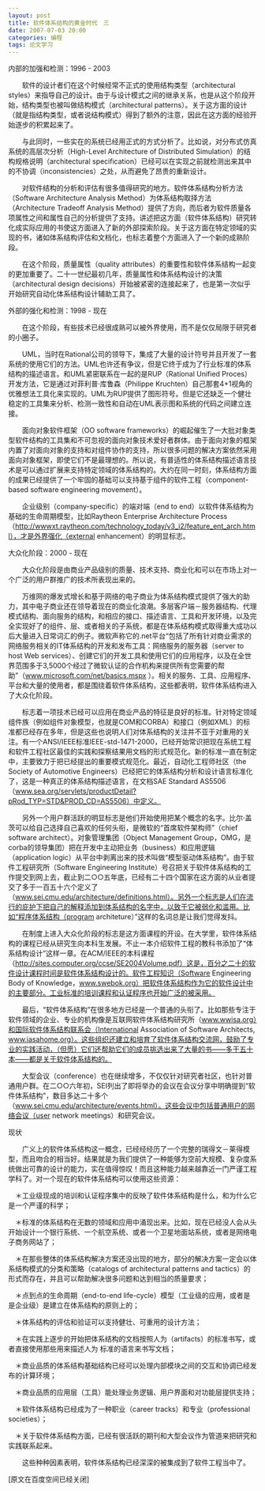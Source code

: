 ```yaml
---
layout: post
title: 软件体系结构的黄金时代　三
date: 2007-07-03 20:00
categories: 编程
tags: 论文学习 
---
```


内部的加强和检测：1996 - 2003


　　软件的设计者们在这个时候经常不正式的使用结构类型（architectural styles）来指导自己的设计。由于与设计模式之间的继承关系，也是从这个阶段开始，结构类型也被叫做结构模式（architectural patterns）。关于这方面的设计（就是指结构类型，或者说结构模式）得到了额外的注意，因此在这方面的经验开始逐步的积累起来了。

<!-- more -->
　　与此同时，一些实在的系统已经用正式的方式分析了。比如说，对分布式仿真系统的高层次分析（High-Level Architecture of Distributed Simulation）的结构规格说明（architectural specification）已经可以在实现之前就检测出来其中的不协调（inconsistencies）之处，从而避免了昂贵的重新设计。

　　对软件结构的分析和评估有很多值得研究的地方。软件体系结构分析方法（Software Architecture Analysis Method）为体系结构取择方法（Architecture Tradeoff Analysis Method）提供了方向，而后者为软件质量各项属性之间和属性自己的分析提供了支持。讲述把这方面（软件体系结构）研究转化成实际应用的书使这方面进入了新的外部探索阶段。关于这方面在特定领域的实现的书，诸如体系结构评估和文档化，也标志着整个方面进入了一个新的成熟阶段。

　　在这个阶段，质量属性（quality attributes）的重要性和软件体系结构一起变的更加重要了。二十一世纪最初几年，质量属性和体系结构设计的决策（architectural design decisions）开始被紧密的连接起来了，也是第一次似乎开始研究自动化体系结构设计辅助工具了。

外部的强化和检测：1998 - 现在

　　在这个阶段，有些技术已经很成熟可以被外界使用，而不是仅仅局限于研究者的小圈子。

　　UML，当时在Rational公司的领导下，集成了大量的设计符号并且开发了一套系统的使用它们的方法。UML也许还有争议，但是它终于成为了行业标准的体系结构的描述语言。和UML紧密联系在一起的是RUP（Rational Unified Proces）开发方法，它是通过对菲利普·库鲁森（Philippe Kruchten）自己那套4+1视角的优雅想法工具化来实现的。UML为RUP提供了图形符号。但是它还缺乏一个健壮稳定的工具集来分析、检测一致性和自动在UML表示图和系统的代码之间建立连接。

　　面向对象软件框架（OO software frameworks）的崛起催生了一大批对象类型软件结构的工具集和不可忽视的面向对象技术爱好者群体。由于面向对象的框架内置了对面向对象的支持和对组件协作的支持，所以很多问题的解决方案依然采用面向对象框架，即使它们不是最理想的。所以说，有普适性的体系结构描述语言技术是可以通过扩展来支持特定领域的体系结构的。大约在同一时刻，体系结构方面的成果已经提供了一个牢固的基础可以支持基于组件的软件工程（component-based software engineering movement）。

　　企业级别（company-specific）的端对端（end to end）以软件体系结构为基础的生命周期模型，比如Raytheon Enterprise Architecture Process（http://wwwxt.raytheon.com/technology_today/v3_i2/feature_ent_arch.html），才是外界强化（external enhancement）的明显标志。

大众化阶段：2000 - 现在

　　大众化阶段是由商业产品级别的质量、技术支持、商业化和可以在市场上对一个广泛的用户群推广的技术所表现出来的。

　　万维网的爆发式增长和基于网络的电子商业为体系结构模式提供了强大的助力，其中电子商业还在领导着现在的商业化浪潮。多层客户端－服务器结构、代理模式结构、面向服务的结构，和相应的接口、描述语言、工具和开发环境，以及完全实现好了的组件、层、或者相关的子系统，都是在体系结构模式取得重大成功以后大量进入日常词汇的例子。微软声称它的.net平台“包括了所有针对商业需求的网络服务相关的IT体系结构的开发和发布工具：网络服务的服务器（server to host Web services）、创建它们的开发工具和使用它们的应用程序，以及在全世界范围多于3,5000个经过了微软认证的合作机构来提供所有您需要的帮助”（www.microsoft.com/net/basics.mspx ）。相关的服务、工具、应用程序、平台和大量的使用者，都是围绕着软件体系结构，这些都表明，软件体系结构进入了大众化阶段。

　　标志着一项技术已经可以应用在商业产品的特征是良好的标准。针对特定领域组件族（例如组件对象模型，也就是COM和CORBA）和接口（例如XML）的标准都已经存在多年，但是这些也说明人们对体系结构的关注并不亚于对重用的关注。有一个ANSI/IEEE标准IEEE-std-1471-2000，已经开始常识把现在系统工程和软件工程社区最佳的实践和探察结果用文档的形式规范化。新的标准一直在制定中，主要致力于把已经提出的重要模式规范化。最近，自动化工程师社区（the Society of Automotive Engineers）已经把它的体系结构分析和设计语言标准化了，这是一种真正的体系结构描述语言，在文档SAE Standard AS5506（www.sea.org/servlets/productDetail?pRod_TYP=STD&PROD_CD=AS5506）中定义。

　　另外一个用户群活跃的明显标志是他们开始使用把某个概念的名字。比尔·盖茨可以给自己选择自己喜欢的任何头衔，是微软的“首席软件架构师”（chief software architect）。对象管理集团（Object Management Group，OMG，是corba的领导集团）把在开发中主动把业务（business）和应用逻辑（application logic）从平台中剥离出来的技术叫做“模型驱动体系结构”。由于软件工程研究所（Software Engineering Institute）号召把关于软件体系结构的工作提交到网上去，截止到二○○五年底，已经有二十四个国家在这方面的从业者提交了多于一百五十六个定义了（www.sei.cmu.edu/architecture/definitions.html）。另外一个标志是人们在流行的庇护下把自己的解释添加到体系结构的名字中，以致于它被弱化和滥用。比如“程序体系结构（program architeture）”这样的名词总是让我们觉得发抖。

　　在制度上进入大众化阶段的标志是这方面课程的开设。在大学里，软件体系结构的课程已经从研究生向本科生发展。不止一本介绍软件工程的教科书添加了“体系结构设计”这样一章。在ACM/IEEE的本科课程（http://sites.computer.org/ccse/SE2004Volume.pdf）这是，百分之二十的软件设计课程时间是软件体系结构设计的。软件工程知识（Software Engineering Body of Knowledge，www.swebok.org）把软件体系结构作为它的软件设计中的主要部分。工业标准的培训课程和认证程序也开始广泛的被采用。

　　最后，“软件体系结构”在很多地方已经是一个普通的头衔了。比如那些专注于软件领域的企业、专业的机构像是互联网软件体系结构研究所（www.wwisa.org）和国际软件体系结构联系会（International Association of Software Architects, www.iasahome.org）。这些组织还建立和培育了软件体系结构交流网，鼓励了专业的实践活动，（但愿）它们还帮助它们的成员挑选出来了大量的书——多于五十本——都是关于软件体系结构的。

　　大型会议（conference）也在继续增多，不仅仅针对研究者社区，也针对普通用户群。在二○○六年初，SEI列出了即将举办的会议在会议分享中明确提到“软件体系结构”，数目多达二十多个（www.sei.cmu.edu/architecture/events.html）。这些会议中包括普通用户的网络会议（user network meetings）和研究会议。

现状

　　广义上的软件体系结构这一概念，已经经经历了一个完整的瑞得文－莱得模型，而且吻合的相当好。结果就是为我们提供了一种能够为空前大规模、复杂度系统做出可靠的设计的能力，实在值得惊叹！而且这种能力越来越靠近一门严谨工程学科了。对一个现在的软件体系结构可以使用这些资源：

　＊工业级现成的培训和认证程序集中的反映了软件体系结构是什么，和为什么它是一个严谨的科学；

　＊标准的体系结构在无数的领域和应用中涌现出来。比如，现在已经没人会从头开始设计一个银行系统、一个航空系统、或者一个卫星地面站系统，或者是网络电子商务网站了；

　＊在那些整体的体系结构解决方案还没出现的地方，部分的解决方案一定会以体系结构模式的分类和策略（catalogs of architectural patterns and tactics）的形式而存在，并且可以帮助解决很多问题和达到相当的质量要求；

　＊点到点的生命周期（end-to-end life-cycle）模型（工业级的应用，或者是是企业级）是建立在体系结构的原则上的；

　＊体系结构的评估和验证可以支持健壮、可重用的设计方法；

　＊在实践上逐步的开始把体系结构的文档按照人为（artifacts）的标准书写，或者直接使用那些用来描述人为 标准的语言来书写文档；

　＊商业品质的体系结构基础结构已经可以处理内部模块之间的交互和协调已经发布的计算环境；

　＊商业品质的应用层（工具）能处理业务逻辑、用户界面和对功能层提供支持；

　＊软件体系结构已经成为了一种职业（career tracks）和专业（professional societies）；

　＊关于软件体系结构方面，已经有很活跃的期刊和大型会议作为管道来把研究和实践联系起来。

　　这些种种因素表明，软件体系结构已经深深的被集成到了软件工程当中了。

[原文在百度空间已经关闭]

